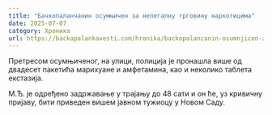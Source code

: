 ```yaml
---
title: "Бачкопаланчанин осумњичен за нелегалну трговину наркотицима"
date: 2025-07-07
category: Хроника
url: https://backapalankavesti.com/hronika/backopalancanin-osumnjicen-za-nelegalnu-trgovinu-narkoticima-2/
---
```


Претресом осумњиченог, на улици, полиција је пронашла више од двадесет пакетића марихуане и амфетамина, као и неколико таблета екстазија.

М.Ђ. је одређено задржавање у трајању до 48 сати и он ће, уз кривичну пријаву, бити приведен вишем јавном тужиоцу у Новом Саду.
